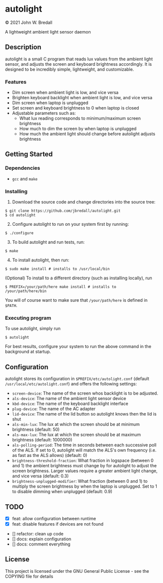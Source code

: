 # autolight
© 2021 John W. Bredall

A lightweight ambient light sensor daemon

## Description

autolight is a small C program that reads lux values from the ambient light sensor, and adjusts the screen and keyboard brightness accordingly. It is designed to be incredibly simple, lightweight, and customizable.

### Features
- Dim screen when ambient light is low, and vice versa
- Brighten keyboard backlight when ambient light is low, and vice versa
- Dim screen when laptop is unplugged
- Set screen and keyboard brightness to 0 when laptop is closed
- Adjustable parameters such as:
  - What lux reading corresponds to minimum/maximum screen brightness
  - How much to dim the screen by when laptop is unplugged
  - How much the ambient light should change before autolight adjusts brightness

## Getting Started

### Dependencies

* `gcc` and `make`

### Installing

1. Download the source code and change directories into the source tree:
```
$ git clone https://github.com/jbredall/autolight.git
$ cd autolight
```
2. Configure autolight to run on your system first by running:
```
$ ./configure
```
3. To build autolight and run tests, run:
```
$ make
```
4. To install autolight, then run:
```
$ sudo make install # installs to /usr/local/bin
```
(Optional) To install to a different directory (such as installing locally), run
```
$ PREFIX=/your/path/here make install # installs to /your/path/here/bin
```
You will of course want to make sure that `/your/path/here` is defined in `$PATH`.

### Executing program

To use autolight, simply run
```
$ autolight
```
For best results, configure your system to run the above command in the background at startup.

## Configuration
autolight stores its configuration in `$PREFIX/etc/autolight.conf` (default `/usr/local/etc/autolight.conf`) and offers the following settings:
- `screen-device`: The name of the screen whos backlight is to be adjusted.
- `als-device`: The name of the ambient light sensor device
- `kbd-device`: The name of the keyboard backlight interface
- `plug-device`: The name of the AC adapter
- `lid-device`: The name of the lid button so autolight knows then the lid is shut
- `als-min-lux`: The lux at which the screen should be at minimum brightness (default: 50)
- `als-max-lux`: The lux at which the screen should be at maximum brightness (default: 1000000)
- `als-polling-period`: The time in seconds between each successive poll of the ALS. If set to 0, autolight will match the ALS's own frequency (i.e. as fast as the ALS allows) (default: 0)
- `brightness-threshold-fraction`: What fraction in logspace (between 0 and 1) the ambient brightness must change by for autolight to adjust the screen brightness. Larger values require a greater ambient light change, and vice versa (default: 0.3)
- `brightness-unplugged-modifier`: What fraction (between 0 and 1) to multiply the screen brightness by when the laptop is unplugged. Set to 1 to disable dimming when unplugged (default: 0.9)

## TODO
- [x] feat: allow configuration between runtime
- [x] feat: disable features if devices are not found
- [] refactor: clean up code
- [] docs: explain configuration
- [] docs: comment everything

## License

This project is licensed under the GNU General Public License - see the COPYING file for details
